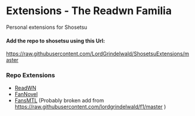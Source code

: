 # Extensions - The Readwn Familia

Personal extensions for Shosetsu

#### Add the repo to shosetsu using this Url:

https://raw.githubusercontent.com/LordGrindelwald/ShosetsuExtensions/master

### Repo Extensions
- [ReadWN](https://www.readwn.com/)
- [FanNovel](https://www.fannovel.com/)
- [FansMTL](https://www.fansmtl.com/)
  (Probably broken add from https://raw.githubusercontent.com/lordgrindelwald/f1/master )
